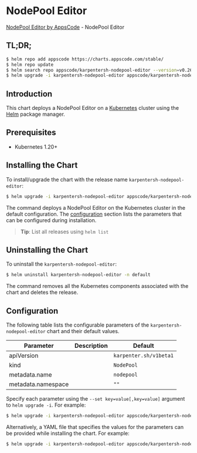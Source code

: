 # NodePool Editor

[NodePool Editor by AppsCode](https://appscode.com) - NodePool Editor

## TL;DR;

```bash
$ helm repo add appscode https://charts.appscode.com/stable/
$ helm repo update
$ helm search repo appscode/karpentersh-nodepool-editor --version=v0.26.0
$ helm upgrade -i karpentersh-nodepool-editor appscode/karpentersh-nodepool-editor -n default --create-namespace --version=v0.26.0
```

## Introduction

This chart deploys a NodePool Editor on a [Kubernetes](http://kubernetes.io) cluster using the [Helm](https://helm.sh) package manager.

## Prerequisites

- Kubernetes 1.20+

## Installing the Chart

To install/upgrade the chart with the release name `karpentersh-nodepool-editor`:

```bash
$ helm upgrade -i karpentersh-nodepool-editor appscode/karpentersh-nodepool-editor -n default --create-namespace --version=v0.26.0
```

The command deploys a NodePool Editor on the Kubernetes cluster in the default configuration. The [configuration](#configuration) section lists the parameters that can be configured during installation.

> **Tip**: List all releases using `helm list`

## Uninstalling the Chart

To uninstall the `karpentersh-nodepool-editor`:

```bash
$ helm uninstall karpentersh-nodepool-editor -n default
```

The command removes all the Kubernetes components associated with the chart and deletes the release.

## Configuration

The following table lists the configurable parameters of the `karpentersh-nodepool-editor` chart and their default values.

|     Parameter      | Description |              Default              |
|--------------------|-------------|-----------------------------------|
| apiVersion         |             | <code>karpenter.sh/v1beta1</code> |
| kind               |             | <code>NodePool</code>             |
| metadata.name      |             | <code>nodepool</code>             |
| metadata.namespace |             | <code>""</code>                   |


Specify each parameter using the `--set key=value[,key=value]` argument to `helm upgrade -i`. For example:

```bash
$ helm upgrade -i karpentersh-nodepool-editor appscode/karpentersh-nodepool-editor -n default --create-namespace --version=v0.26.0 --set apiVersion=karpenter.sh/v1beta1
```

Alternatively, a YAML file that specifies the values for the parameters can be provided while
installing the chart. For example:

```bash
$ helm upgrade -i karpentersh-nodepool-editor appscode/karpentersh-nodepool-editor -n default --create-namespace --version=v0.26.0 --values values.yaml
```
